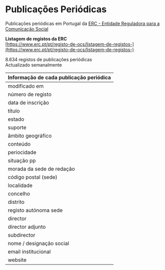 # Publicações Periódicas
Publicações periódicas em Portugal da [ERC - Entidade Reguladora para a Comunicação Social](https://www.erc.pt/pt/) 

**Listagem de registos da ERC**  
[https://www.erc.pt/pt/registo-de-ocs/listagem-de-registos-](https://www.erc.pt/pt/registo-de-ocs/listagem-de-registos-)  

8.634 registos de publicações periódicas  
Actualizado semanalmente  


| Informação de cada publicação periódica |
| :--- |
| modificado em |
| número de registo |
| data de inscrição |
| título |
| estado |
| suporte |
| âmbito geográfico |
| conteúdo |
| periocidade |
| situação pp |
| morada da sede de redação |
| código postal (sede) |
| localidade |
| concelho |
| distrito |
| registo autónoma sede |
| director |
| director adjunto |
| subdirector |
| nome / designação social |
| email institucional |
| website |
